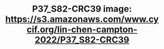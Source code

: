 ---
title: "P37_S82-CRC39
image: https://s3.amazonaws.com/www.cycif.org/lin-chen-campton-2022/P37_S82-CRC39"
layout: osd-exhibit
paper: config-orion-crc
figure: P37_S82-CRC39
---